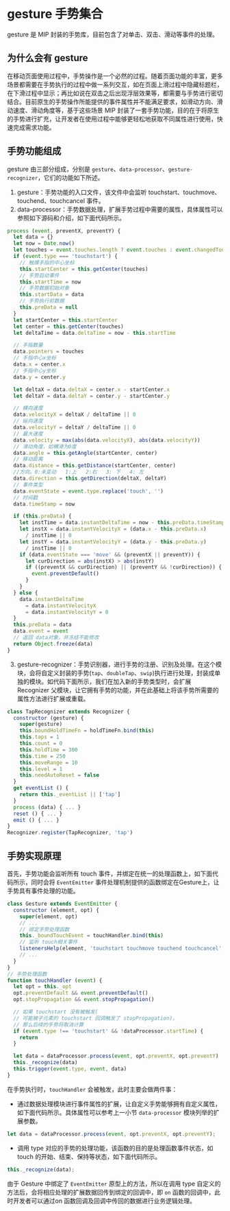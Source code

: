 # gesture 手势集合

gesture 是 MIP 封装的手势库，目前包含了对单击、双击、滑动等事件的处理。

## 为什么会有 gesture

在移动页面使用过程中，手势操作是一个必然的过程。随着页面功能的丰富，更多场景都需要在手势执行的过程中做一系列交互，如在页面上滑过程中隐藏标题栏，在下滑过程中显示；再比如说在双击之后出现浮层效果等，都需要与手势进行密切结合。目前原生的手势操作所能提供的事件属性并不能满足要求，如滑动方向、滑动速度、滑动角度等，基于这些场景 MIP 封装了一套手势功能，目的在于将原生的手势进行扩充，让开发者在使用过程中能够更轻松地获取不同属性进行使用，快速完成需求功能。

## 手势功能组成

gesture 由三部分组成，分别是 `gesture`、`data-processor`、`gesture-recognizer`，它们的功能如下所述。

1. gesture：手势功能的入口文件，该文件中会监听 touchstart、touchmove、touchend、touchcancel 事件。
2. data-processor：手势数据处理，扩展手势过程中需要的属性，具体属性可以参照如下源码和介绍，如下面代码所示。

```js
process (event, preventX, preventY) {
  let data = {}
  let now = Date.now()
  let touches = event.touches.length ? event.touches : event.changedTouches
  if (event.type === 'touchstart') {
    // 触摸手指的中心坐标
    this.startCenter = this.getCenter(touches)
    // 手势启动事件
    this.startTime = now
    // 手势数据初始对象
    this.startData = data
    // 手势执行前数据
    this.preData = null
  }
  let startCenter = this.startCenter
  let center = this.getCenter(touches)
  let deltaTime = data.deltaTime = now - this.startTime

  // 手指数量
  data.pointers = touches
  // 手指中心x坐标
  data.x = center.x
  // 手指中心y坐标
  data.y = center.y

  let deltaX = data.deltaX = center.x - startCenter.x
  let deltaY = data.deltaY = center.y - startCenter.y

  // 横向速度
  data.velocityX = deltaX / deltaTime || 0
  // 纵向速度
  data.velocityY = deltaY / deltaTime || 0
  // 最大速度
  data.velocity = max(abs(data.velocityX), abs(data.velocityY))
  // 滑动角度，如横滑为0度
  data.angle = this.getAngle(startCenter, center)
  // 移动距离
  data.distance = this.getDistance(startCenter, center)
  //方向。0:未变动   1:上   2:右   3: 下   4: 左
  data.direction = this.getDirection(deltaX, deltaY)
  // 事件类型
  data.eventState = event.type.replace('touch', '')
  // 时间戳
  data.timeStamp = now

  if (this.preData) {
    let instTime = data.instantDeltaTime = now - this.preData.timeStamp
    let instX = data.instantVelocityX = (data.x - this.preData.x)
      / instTime || 0
    let instY = data.instantVelocityY = (data.y - this.preData.y)
      / instTime || 0
    if (data.eventState === 'move' && (preventX || preventY)) {
      let curDirection = abs(instX) > abs(instY)
      if ((preventX && curDirection) || (preventY && !curDirection)) {
        event.preventDefault()
      }
    }
  } else {
    data.instantDeltaTime
      = data.instantVelocityX
      = data.instantVelocityY = 0
  }
  this.preData = data
  data.event = event
  // 返回 data对象，并冻结不能修改
  return Object.freeze(data)
}
```

3. gesture-recognizer：手势识别器，进行手势的注册、识别及处理。在这个模块，会将自定义封装的手势(`tap`、`doubleTap`、`swip`)执行进行处理，封装成单独的模块。如代码下面所示，我们在加入新的手势类型时，会扩展 Recognizer 父模块，让它拥有手势的功能，并在此基础上将该手势所需要的属性方法进行扩展或重载。

```js
class TapRecognizer extends Recognizer {
  constructor (gesture) {
    super(gesture)
    this.boundHoldTimeFn = holdTimeFn.bind(this)
    this.taps = 1
    this.count = 0
    this.holdTime = 300
    this.time = 250
    this.moveRange = 10
    this.level = 1
    this.needAutoReset = false
  }
  get eventList () {
    return this._eventList || ['tap']
  }
  process (data) { ... }
  reset () { ... }
  emit () { ... }
}
Recognizer.register(TapRecognizer, 'tap')
```

## 手势实现原理

首先，手势功能会监听所有 touch 事件，并绑定在统一的处理函数上，如下面代码所示，同时会将 `EventEmitter` 事件处理机制提供的函数绑定在Gesture上，让手势具有事件处理的功能。

```js
class Gesture extends EventEmitter {
  constructor (element, opt) {
    super(element, opt)
    // ...
    // 绑定手势处理函数
    this._boundTouchEvent = touchHandler.bind(this)
    // 监听 touch相关事件
    listenersHelp(element, 'touchstart touchmove touchend touchcancel', this._boundTouchEvent)
    // ...
  }
}
// 手势处理函数
function touchHandler (event) {
  let opt = this._opt
  opt.preventDefault && event.preventDefault()
  opt.stopPropagation && event.stopPropagation()

  // 如果 touchstart 没有被触发(
  // 可能被子元素的 touchstart 回调触发了 stopPropagation)，
  // 那么后续的手势将取消计算
  if (event.type !== 'touchstart' && !dataProcessor.startTime) {
    return
  }

  let data = dataProcessor.process(event, opt.preventX, opt.preventY)
  this._recognize(data)
  this.trigger(event.type, event, data)
}
```

在手势执行时，`touchHandler` 会被触发，此时主要会做两件事：

- 通过数据处理模块进行事件属性的扩展，让自定义手势能够拥有自定义属性，如下面代码所示。具体属性可以参考上一小节 `data-processor` 模块列举的扩展参数。

```js
let data = dataProcessor.process(event, opt.preventX, opt.preventY);
```

- 调用 type 对应的手势的处理功能，该函数的目的是处理函数事件状态，如 touch 的开始、结束、保持等状态，如下面代码所示。

```js
this._recognize(data);
```

由于 Gesture 中绑定了 `EventEmitter` 原型上的方法，所以在调用 type 自定义的方法后，会将相应处理的扩展数据回传到绑定的回调中，即 `on` 函数的回调中，此时开发者可以通过on 函数回调及回调中传回的数据进行业务逻辑处理。
